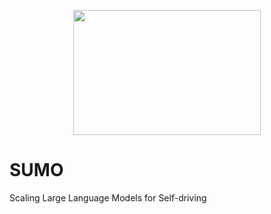 <p align="center">
<img src="https://user-images.githubusercontent.com/11617870/193415669-116325de-f40c-439d-b0c6-97ebedd34d79.png" width="300" height="200">
</p>


# SUMO
Scaling Large Language Models for Self-driving
